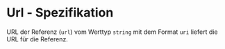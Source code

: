 # Url - Spezifikation

URL der Referenz (`url`) vom Werttyp `string` mit dem Format `uri` liefert die URL für die Referenz.
